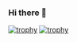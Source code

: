 ### Hi there 👋

<!--
**Taichone/Taichone** is a ✨ _special_ ✨ repository because its `README.md` (this file) appears on your GitHub profile.

Here are some ideas to get you started:

- 🔭 I’m currently working on ...
- 🌱 I’m currently learning ...
- 👯 I’m looking to collaborate on ...
- 🤔 I’m looking for help with ...
- 💬 Ask me about ...
- 📫 How to reach me: ...
- 😄 Pronouns: ...
- ⚡ Fun fact: ...
-->


[![trophy](https://github-profile-trophy.vercel.app/?username=taichone)](https://github.com/ryo-ma/github-profile-trophy)
[![trophy](https://github-profile-trophy.vercel.app/?username=taichone&theme=onedark)](https://github.com/ryo-ma/github-profile-trophy)
